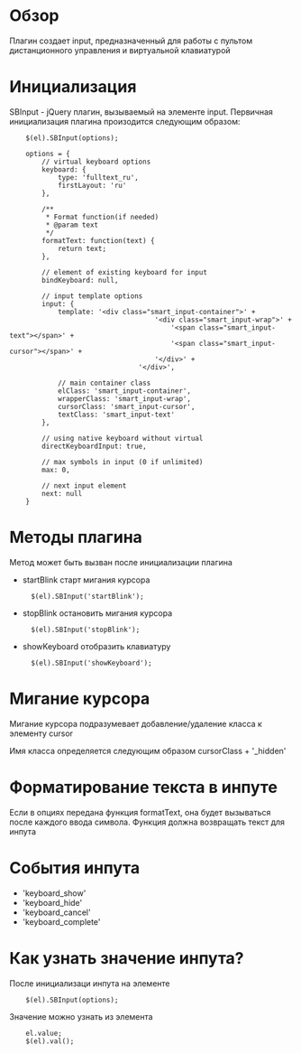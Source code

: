 # Обзор

Плагин создает input, предназначенный для работы с пультом дистанционного управления
и виртуальной клавиатурой

# Инициализация

SBInput - jQuery плагин, вызываемый на элементе input.
Первичная инициализация плагина произодится следующим образом:

        $(el).SBInput(options);

        options = {
            // virtual keyboard options
            keyboard: {
                type: 'fulltext_ru',
                firstLayout: 'ru'
            },

            /**
             * Format function(if needed)
             * @param text
             */
            formatText: function(text) {
                return text;
            },

            // element of existing keyboard for input
            bindKeyboard: null,

            // input template options
            input: {
                template: '<div class="smart_input-container">' +
                                        '<div class="smart_input-wrap">' +
                                            '<span class="smart_input-text"></span>' +
                                            '<span class="smart_input-cursor"></span>' +
                                        '</div>' +
                                    '</div>',

                // main container class
                elClass: 'smart_input-container',
                wrapperClass: 'smart_input-wrap',
                cursorClass: 'smart_input-cursor',
                textClass: 'smart_input-text'
            },

            // using native keyboard without virtual
            directKeyboardInput: true,

            // max symbols in input (0 if unlimited)
            max: 0,

            // next input element
            next: null
        }

# Методы плагина

Метод может быть вызван после инициализации плагина

- startBlink  старт мигания курсора

        $(el).SBInput('startBlink');

- stopBlink  остановить мигания курсора

        $(el).SBInput('stopBlink');

- showKeyboard отобразить клавиатуру

        $(el).SBInput('showKeyboard');

# Мигание курсора

Мигание курсора подразумевает добавление/удаление класса к элементу cursor

Имя класса определяется следующим образом cursorClass + '_hidden'

# Форматирование текста в инпуте

Если в опциях передана функция formatText, она будет вызываться после каждого ввода символа.
Функция должна возвращать текст для инпута

# События инпута

 - 'keyboard_show'
 - 'keyboard_hide'
 - 'keyboard_cancel'
 - 'keyboard_complete'

# Как узнать значение инпута?

После инициализаци инпута на элементе

        $(el).SBInput(options);

Значение можно узнать из элемента

        el.value;
        $(el).val();

